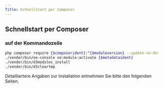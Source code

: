 ```yaml
---
Title: Schnellstart per Composer
---
```


## Schnellstart per Composer

### **auf der Kommandozeile**

```bash
php composer require {$composerident}:^{$moduleversion} --update-no-dev
./vendor/bin/oe-console oe:module:activate {$metadataident}
./vendor/bin/d3modules_install
./vendor/bin/d3cleartmp
```

Detailliertere Angaben zur Installation entnehmen Sie bitte den folgenden Seiten.
